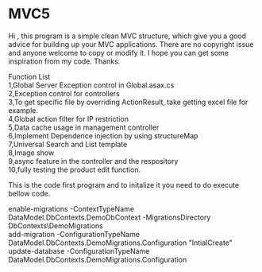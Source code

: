 # MVC5
Hi , this program is a simple clean MVC structure, which give you a good advice for building up your MVC applications. There are no copyright issue and anyone welcome to copy or modify it. I hope you can get some inspiration from my code. Thanks.

Function List<br>
1,Global Server Exception control in Global.asax.cs<br>
2,Exception control for controllers<br>
3,To get specific file by overriding ActionResult, take getting excel file for example.<br>
4,Global action filter for IP restriction<br>
5,Data cache usage in management controller<br>
6,Implement Dependence injection by using structureMap<br>
7,Universal Search and List template<br>
8,Image show<br>
9,async feature in the controller and the respository<br>
10,fully testing the product edit function.<br>

This is the code first program and to initalize it you need to do execute bellow code.

enable-migrations -ContextTypeName DataModel.DbContexts.DemoDbContext -MigrationsDirectory DbContexts\DemoMigrations<br>
add-migration -ConfigurationTypeName DataModel.DbContexts.DemoMigrations.Configuration "IntialCreate"<br>
update-database -ConfigurationTypeName DataModel.DbContexts.DemoMigrations.Configuration<br>
